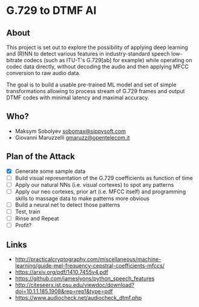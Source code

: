 # G.729 to DTMF AI

## About

This project is set out to explore the possibility of applying deep learning
and (R)NN to detect various features in industry-standard speech low-bitrate
codecs (such as ITU-T's G.729[ab] for example) while operating on codec data
directly, without decoding the audio and then applying MFCC conversion to raw
audio data.

The goal is to build a usable pre-trained ML model and set of simple
transformations allowing to process stream of G.729 frames and output DTMF
codes with minimal latency and maximal accuracy.

## Who?

- Maksym Sobolyev <sobomax@sippysoft.com>
- Giovanni Maruzzelli <gmaruzz@opentelecom.it>

## Plan of the Attack

 - [x] Generate some sample data
 - [ ] Build visual representation of the G.729 coefficients as function of time
 - [ ] Apply our natural NNs (i.e. visual cortexes) to spot any patterns
 - [ ] Apply our neo cortexes, prior art (i.e. MFCC itself) and programming skills
       to massage data to make patterns more obvious
 - [ ] Build a neural net to detect those patterns
 - [ ] Test, train
 - [ ] Rinse and Repeat
 - [ ] Profit?

## Links

- http://practicalcryptography.com/miscellaneous/machine-learning/guide-mel-frequency-cepstral-coefficients-mfccs/
- https://arxiv.org/pdf/1410.7455v4.pdf
- https://github.com/jameslyons/python_speech_features
- http://citeseerx.ist.psu.edu/viewdoc/download?doi=10.1.1.185.1908&rep=rep1&type=pdf
- https://www.audiocheck.net/audiocheck_dtmf.php
